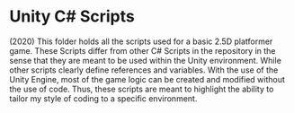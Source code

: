 # Unity C# Scripts
(2020) This folder holds all the scripts used for a basic 2.5D platformer game.
These Scripts differ from other C# Scripts in the repository in the sense that they are meant to be used within the Unity environment.
While other scripts clearly define references and variables. With the use of the Unity Engine, most of the game logic can be created and modified without the use of code.
Thus, these scripts are meant to highlight the ability to tailor my style of coding to a specific environment.